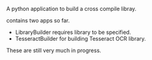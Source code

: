 A python application to build a cross compile libray.

contains two apps so far.

- LibraryBuilder requires library to be specified.
- TesseractBuilder for building Tesseract OCR library.

These are still very much in progress.

